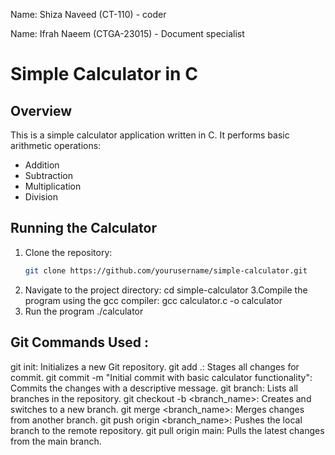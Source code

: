 <p>Name: Shiza Naveed (CT-110) - coder</p>
<p>Name: Ifrah Naeem (CTGA-23015) - Document specialist</p>

# Simple Calculator in C

## Overview
This is a simple calculator application written in C. It performs basic arithmetic operations:
- Addition
- Subtraction
- Multiplication
- Division

## Running the Calculator

1. Clone the repository:
   ```bash
   git clone https://github.com/yourusername/simple-calculator.git
2. Navigate to the project directory:
   cd simple-calculator
3.Compile the program using the gcc compiler:
   gcc calculator.c -o calculator
4. Run the program
   ./calculator

## Git Commands Used :

git init: Initializes a new Git repository.
git add .: Stages all changes for commit.
git commit -m "Initial commit with basic calculator functionality": Commits the changes with a descriptive message.
git branch: Lists all branches in the repository.
git checkout -b <branch_name>: Creates and switches to a new branch.
git merge <branch_name>: Merges changes from another branch.
git push origin <branch_name>: Pushes the local branch to the remote repository.
git pull origin main: Pulls the latest changes from the main branch.

